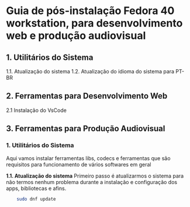 # Guia de pós-instalação Fedora 40 workstation, para desenvolvimento web e produção audiovisual

## 1. Utilitários do Sistema
   1.1. Atualização do sistema
   1.2. Atualização do idioma do sistema para PT-BR

## 2. Ferramentas para Desenvolvimento Web
   2.1 Instalação do VsCode

## 3. Ferramentas para Produção Audiovisual


### 1. Utilitários do Sistema
Aqui vamos instalar ferramentas libs, codecs e ferramentas que são requisitos para funcionamento de vários softwares em geral

**1.1. Atualização do sistema**
Primeiro passo é atualizarmos o sistema para não termos nenhum problema durante a instalação e configuração dos apps, bibliotecas e afins.

```bash
    sudo dnf update
```
